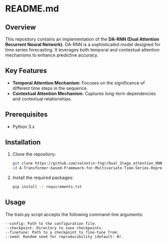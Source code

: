 # README.md

## Overview

This repository contains an implementation of the **DA-RNN (Dual Attention Recurrent Neural Network)**. DA-RNN is a sophisticated model designed for time series forecasting. It leverages both temporal and contextual attention mechanisms to enhance predictive accuracy.

## Key Features

- **Temporal Attention Mechanism**: Focuses on the significance of different time steps in the sequence.
- **Contextual Attention Mechanism**: Captures long-term dependencies and contextual relationships.

## Prerequisites

- Python 3.x

## Installation

1. Clone the repository:
   ```bash
   git clone https://github.com/valentin-fngr/Dual_Stage_attention_RNN.git
   cd A-Transformer-based-Framework-for-Multivariate-Time-Series-Representation-Learning

2. Install the required packages: 
    ```bash 
    pip install -r requirements.txt

## Usage

The train.py script accepts the following command-line arguments:

    --config: Path to the configuration file.
    --checkpoint: Directory to save checkpoints.
    --finetune: Path to a checkpoint to fine-tune from.
    --seed: Random seed for reproducibility (default: 0).
